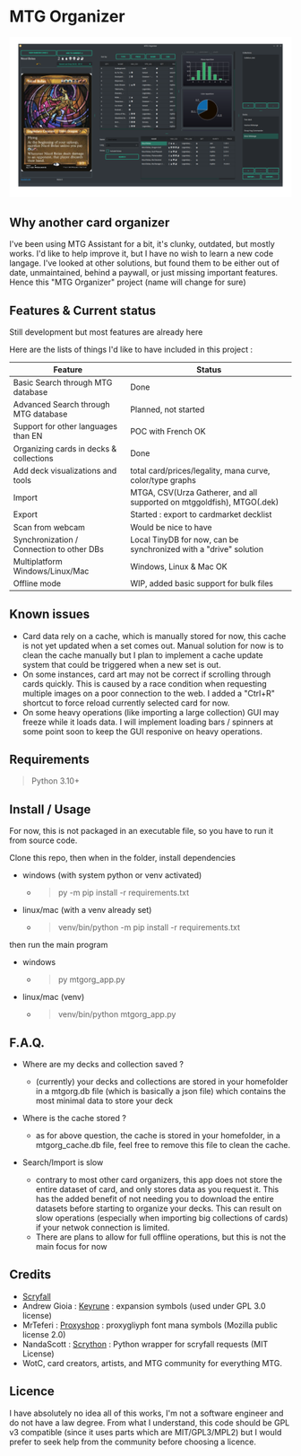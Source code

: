 # MTG Organizer

![](/resources/readme/Screenshot_20230622_174225.png)

## Why another card organizer

I've been using MTG Assistant for a bit, it's clunky, outdated, but mostly works. I'd like to help improve it, but I have no wish to learn a new code langage.
I've looked at other solutions, but found them to be either out of date, unmaintained, behind a paywall, or just missing important features.
Hence this "MTG Organizer" project (name will change for sure)

## Features & Current status

Still development but most features are already here

Here are the lists of things I'd like to have included in this project : 

| Feature | Status |
| --- | --- |
| Basic Search through MTG database | Done |
| Advanced Search through MTG database | Planned, not started |
| Support for other languages than EN | POC with French OK|
|Organizing cards in decks & collections| Done |
|Add deck visualizations and tools| total card/prices/legality, mana curve, color/type graphs|
|Import| MTGA, CSV(Urza Gatherer, and all supported on mtggoldfish), MTGO(.dek) |
|Export| Started : export to cardmarket decklist|
|Scan from webcam| Would be nice to have|
|Synchronization / Connection to other DBs|Local TinyDB for now, can be synchronized with a "drive" solution|
|Multiplatform Windows/Linux/Mac| Windows, Linux & Mac OK |
|Offline mode| WIP, added basic support for bulk files|

## Known issues

- Card data rely on a cache, which is manually stored for now, this cache is not yet updated when a set comes out. Manual solution for now is to clean the cache manually but I plan to implement a cache update system that could be triggered when a new set is out.
- On some instances, card art may not be correct if scrolling through cards quickly. This is caused by a race condition when requesting multiple images on a poor connection to the web. I added a "Ctrl+R" shortcut to force reload currently selected card for now.
- On some heavy operations (like importing a large collection) GUI may freeze while it loads data. I will implement loading bars / spinners at some point soon to keep the GUI responive on heavy operations.

## Requirements

> Python 3.10+

## Install / Usage

For now, this is not packaged in an executable file, so you have to run it from source code.

Clone this repo, then when in the folder, install dependencies

- windows (with system python or venv activated)
    - > py -m pip install -r requirements.txt
- linux/mac (with a venv already set)
    - >venv/bin/python -m pip install -r requirements.txt

then run the main program

- windows
    - > py mtgorg_app.py
- linux/mac (venv)
    - >venv/bin/python mtgorg_app.py

## F.A.Q.

- Where are my decks and collection saved ?
    - (currently) your decks and collections are stored in your homefolder in a mtgorg.db file (which is basically a json file) which contains the most minimal data to store your deck

- Where is the cache stored ?
    - as for above question, the cache is stored in your homefolder, in a mtgorg_cache.db file, feel free to remove this file to clean the cache.

- Search/Import is slow
    - contrary to most other card organizers, this app does not store the entire dataset of card, and only stores data as you request it. This has the added benefit of not needing you to download the entire datasets before starting to organize your decks.
    This can result on slow operations (especially when importing big collections of cards) if your netwok connection is limited.
    - There are plans to allow for full offline operations, but this is not the main focus for now

## Credits

- [Scryfall](https://scryfall.com/)
- Andrew Gioia : [Keyrune](https://github.com/andrewgioia/keyrune) : expansion symbols (used under GPL 3.0 license)
- MrTeferi : [Proxyshop](https://github.com/MrTeferi/Proxyshop) : proxygliyph font mana symbols (Mozilla public license 2.0)
- NandaScott : [Scrython](https://github.com/NandaScott/Scrython) : Python wrapper for scryfall requests (MIT License)
- WotC, card creators, artists, and MTG community for everything MTG.

## Licence

I have absolutely no idea all of this works, I'm not a software engineer and do not have a law degree. From what I understand, this code should be GPL v3 compatible (since it uses parts which are MIT/GPL3/MPL2) but I would prefer to seek help from the community before choosing a licence.
